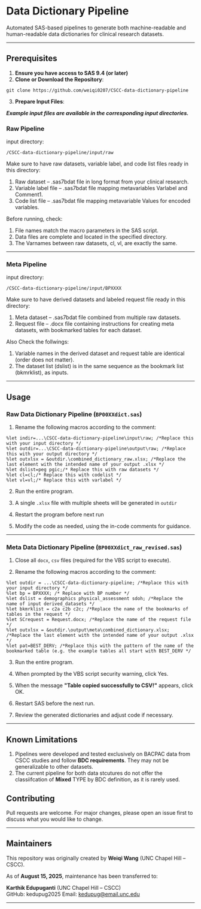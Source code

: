 # Data Dictionary Pipeline

Automated SAS-based pipelines to generate both machine-readable and human-readable data dictionaries for clinical research datasets.

---

## Prerequisites
1.	**Ensure you have access to SAS 9.4 (or later)**
2.	**Clone or Download the Repository**:
```
git clone https://github.com/weiqi0207/CSCC-data-dictionary-pipeline
```

3.  **Prepare Input Files**:

***Example input files are available in the corresponding input directories.***

### Raw Pipeline

input directory: 

```
/CSCC-data-dictionary-pipeline/input/raw
```
Make sure to have raw datasets, variable label, and code list files ready in this directory:

1. Raw dataset – .sas7bdat file in long format from your clinical research.
2. Variable label file – .sas7bdat file mapping metavariables Varlabel and Comment1.
3. Code list file – .sas7bdat file mapping metavariable Values for encoded variables.

Before running, check:

1. File names match the macro parameters in the SAS script.
2. Data files are complete and located in the specified directory.
3. The Varnames between raw datasets, cl, vl, are exactly the same.

---

### Meta Pipeline

input directory:

```
/CSCC-data-dictionary-pipeline/input/BPXXXX
```

Make sure to have derived datasets and labeled request file ready in this directory:

1. Meta dataset – .sas7bdat file combined from multiple raw datasets.
2. Request file – .docx file containing instructions for creating meta datasets, with bookmarked tables for each dataset.

Also Check the follwings:

1. Variable names in the derived dataset and request table are identical (order does not matter).
2. The dataset list (dslist) is in the same sequence as the bookmark list (bkmrklist), as inputs.

---


## Usage

### Raw Data Dictionary Pipeline (`BP00XXdict.sas`)

1. Rename the following macros according to the comment:

```sas
%let indir=...\CSCC-data-dictionary-pipeline\input\raw; /*Replace this with your input directory */
%let outdir=...\CSCC-data-dictionary-pipeline\output\raw; /*Replace this with your output directory */
%let outxlsx = &outdir.\combined_dictionary_raw.xlsx; /*Replace the last element with the intended name of your output .xlsx */
%let dslist=peg pgic;/* Replace this with raw datasets */
%let cl=cl;/* Replace this with codelist */
%let vl=vl;/* Replace this with varlabel */
```
2. Run the entire program.

3. A single `.xlsx` file with multiple sheets will be generated in `outdir`

4. Restart the program before next run

5. Modify the code as needed, using the in-code comments for guidance.

---

### Meta Data Dictionary Pipeline (`BP00XXdict_raw_revised.sas`)

1. Close all `docx`, `csv` files (required for the VBS script to execute).

2. Rename the following macros according to the comment:

```sas
%let outdir = ...\CSCC-data-dictionary-pipeline; /*Replace this with your input directory */
%let bp = BPXXXX; /* Replace with BP number */
%let dslist = demographics physical_assessment sdoh; /*Replace the name of input derived_datasets */
%let bkmrklist = c2a c2b c2c; /*Replace the name of the bookmarks of tables in the request */
%let SCrequest = Request.docx; /*Replace the name of the request file */
%let outxlsx = &outdir.\output\meta\combined_dictionary.xlsx; /*Replace the last element with the intended name of your output .xlsx */
%let pat=BEST_DERV; /*Replace this with the pattern of the name of the bookmarked table (e.g. the example tables all start with BEST_DERV */
```
3. Run the entire program.

4. When prompted by the VBS script security warning, click Yes.

5. When the message **"Table copied successfully to CSV!"** appears, click OK.

6. Restart SAS before the next run.

7. Review the generated dictionaries and adjust code if necessary.

---
## Known Limitations

1. Pipelines were developed and tested exclusively on BACPAC data from CSCC studies and follow **BDC requirements**. They may not be generalizable to other datasets.
2. The current pipeline for both data stcutures do not offer the classiifcation of **Mixed** TYPE by BDC definition, as it is rarely used.


## Contributing
Pull requests are welcome. For major changes, please open an issue first to discuss what you would like to change.

---

##  Maintainers

This repository was originally created by **Weiqi Wang** (UNC Chapel Hill – CSCC).

As of **August 15, 2025**, maintenance has been transferred to:

**Karthik Edupuganti** (UNC Chapel Hill – CSCC)  
GitHub: kedupug2025
Email: kedupug@email.unc.edu

---
